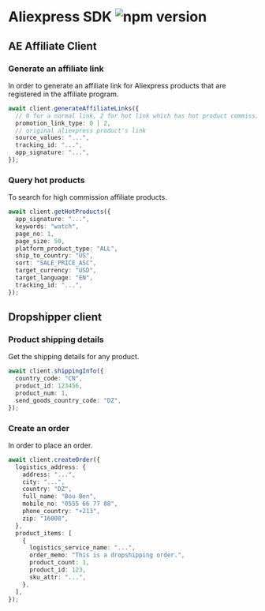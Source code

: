 # Aliexpress SDK ![npm version](https://img.shields.io/npm/v/ae_sdklabel=)

## AE Affiliate Client

### Generate an affiliate link

In order to generate an affiliate link for Aliexpress products that are registered in the affiliate program.

```ts
await client.generateAffiliateLinks({
  // 0 for a normal link, 2 for hot link which has hot product commission
  promotion_link_type: 0 | 2,
  // original aliexpress product's link
  source_values: "...",
  tracking_id: "...",
  app_signature: "...",
});
```

### Query hot products

To search for high commission affiliate products.

```ts
await client.getHotProducts({
  app_signature: "...",
  keywords: "watch",
  page_no: 1,
  page_size: 50,
  platform_product_type: "ALL",
  ship_to_country: "US",
  sort: "SALE_PRICE_ASC",
  target_currency: "USD",
  target_language: "EN",
  tracking_id: "...",
});
```

## Dropshipper client

### Product shipping details

Get the shipping details for any product.

```ts
await client.shippingInfo({
  country_code: "CN",
  product_id: 123456,
  product_num: 1,
  send_goods_country_code: "DZ",
});
```

### Create an order

In order to place an order.

```ts
await client.createOrder({
  logistics_address: {
    address: "...",
    city: "...",
    country: "DZ",
    full_name: "Bou Ben",
    mobile_no: "0555 66 77 88",
    phone_country: "+213",
    zip: "16000",
  },
  product_items: [
    {
      logistics_service_name: "...",
      order_memo: "This is a dropshipping order.",
      product_count: 1,
      product_id: 123,
      sku_attr: "...",
    },
  ],
});
```
